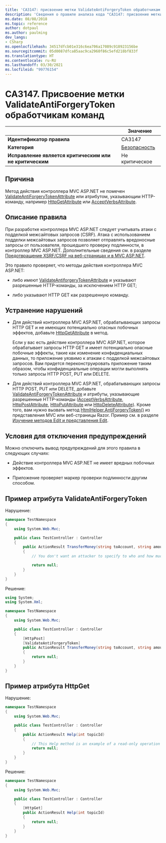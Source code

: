 ```yaml
---
title: 'CA3147: присвоение метки ValidateAntiForgeryToken обработчикам команд (анализ кода)'
description: 'Сведения о правиле анализа кода "CA3147: присвоение метки ValidateAntiForgeryToken обработчикам команд"'
ms.date: 08/08/2018
ms.topic: reference
author: dotpaul
ms.author: paulming
dev_langs:
- CSharp
ms.openlocfilehash: 34517dfcb01e316c6ea706a17089c918923156be
ms.sourcegitcommit: 05d0087dfca85aac9ca2960f86c5efd218bf833f
ms.translationtype: HT
ms.contentlocale: ru-RU
ms.lasthandoff: 03/30/2021
ms.locfileid: "99776154"
---
```

# <a name="ca3147-mark-verb-handlers-with-validateantiforgerytoken"></a>CA3147. Присвоение метки ValidateAntiForgeryToken обработчикам команд

| | Значение |
|-|-|
| **Идентификатор правила** |CA3147|
| **Категория** |[Безопасность](security-warnings.md)|
| **Исправление является критическим или не критическим** |Не критическое|

## <a name="cause"></a>Причина

Метод действия контроллера MVC ASP.NET не помечен [ValidateAntiForgeryTokenAttribute](/previous-versions/aspnet/dd492108(v=vs.118)) или атрибутом, указывающим HTTP-команду, например [HttpGetAttribute](/previous-versions/aspnet/ee470993(v%3dvs.118)) или [AcceptVerbsAttribute](/previous-versions/aspnet/dd470553%28v%3dvs.118%29).

## <a name="rule-description"></a>Описание правила

При разработке контроллера MVC ASP.NET следует учитывать атаки с подделкой межсайтовых запросов (CSRF). Атака с использованием подделки межсайтовых запросов позволяет отправлять вредоносные запросы от пользователя, прошедшего проверку подлинности, в контроллер MVC ASP.NET. Дополнительные сведения см. в разделе [Предотвращение XSRF/CSRF на веб-страницах и в MVC ASP.NET](/aspnet/mvc/overview/security/xsrfcsrf-prevention-in-aspnet-mvc-and-web-pages).

Это правило проверяет, что методы действия контроллера MVC ASP.NET:

- либо имеют [ValidateAntiforgeryTokenAttribute](/previous-versions/aspnet/dd492108%28v%3dvs.118%29) и указывают разрешенные HTTP-команды, за исключением HTTP GET;

- либо указывают HTTP GET как разрешенную команду.

## <a name="how-to-fix-violations"></a>Устранение нарушений

- Для действий контроллера MVC ASP.NET, обрабатывающих запросы HTTP GET и не имеющих потенциально опасных побочных эффектов, добавьте [HttpGetAttribute](/previous-versions/aspnet/ee470993%28v%3dvs.118%29) в метод.

  Если у вас есть действие контроллера MVC ASP.NET, которое обрабатывает запросы HTTP GET и имеет потенциально опасные побочные эффекты, такие как изменение конфиденциальных данных, то приложение уязвимо к атакам с подделкой межсайтовых запросов.  Вам придется переконструировать приложение таким образом, чтобы конфиденциальные операции могли выполнять только запросы HTTP POST, PUT или DELETE.

- Для действий контроллера MVC ASP.NET, обрабатывающих запросы HTTP POST, PUT или DELETE, добавьте [ValidateAntiForgeryTokenAttribute](/previous-versions/aspnet/dd492108(v=vs.118)) и атрибуты, указывающие разрешенные HTTP-команды ([AcceptVerbsAttribute](/previous-versions/aspnet/dd470553%28v%3dvs.118%29), [HttpPostAttribute](/previous-versions/aspnet/ee264023%28v%3dvs.118%29), [HttpPutAttribute](/previous-versions/aspnet/ee470909%28v%3dvs.118%29) или [HttpDeleteAttribute](/previous-versions/aspnet/ee470917%28v%3dvs.118%29)). Кроме того, вам нужно вызвать метод [HtmlHelper.AntiForgeryToken()](/previous-versions/aspnet/dd504812%28v%3dvs.118%29) из представления MVC или веб-страницы Razor. Пример см. в разделе [Изучение методов Edit и представления Edit](/aspnet/mvc/overview/getting-started/introduction/examining-the-edit-methods-and-edit-view).

## <a name="when-to-suppress-warnings"></a>Условия для отключения предупреждений

Можно отключить вывод предупреждений для этого правила в следующих случаях:

- Действие контроллера MVC ASP.NET не имеет вредных побочных эффектов.

- Приложение проверяет маркер проверки подлинности другим способом.

## <a name="validateantiforgerytoken-attribute-example"></a>Пример атрибута ValidateAntiForgeryToken

Нарушение:

```csharp
namespace TestNamespace
{
    using System.Web.Mvc;

    public class TestController : Controller
    {
        public ActionResult TransferMoney(string toAccount, string amount)
        {
            // You don't want an attacker to specify to who and how much money to transfer.

            return null;
        }
    }
}
```

Решение:

```csharp
using System;
using System.Xml;

namespace TestNamespace
{
    using System.Web.Mvc;

    public class TestController : Controller
    {
        [HttpPost]
        [ValidateAntiForgeryToken]
        public ActionResult TransferMoney(string toAccount, string amount)
        {
            return null;
        }
    }
}
```

## <a name="httpget-attribute-example"></a>Пример атрибута HttpGet

Нарушение:

```csharp
namespace TestNamespace
{
    using System.Web.Mvc;

    public class TestController : Controller
    {
        public ActionResult Help(int topicId)
        {
            // This Help method is an example of a read-only operation with no harmful side effects.
            return null;
        }
    }
}
```

Решение:

```csharp
namespace TestNamespace
{
    using System.Web.Mvc;

    public class TestController : Controller
    {
        [HttpGet]
        public ActionResult Help(int topicId)
        {
            return null;
        }
    }
}
```
